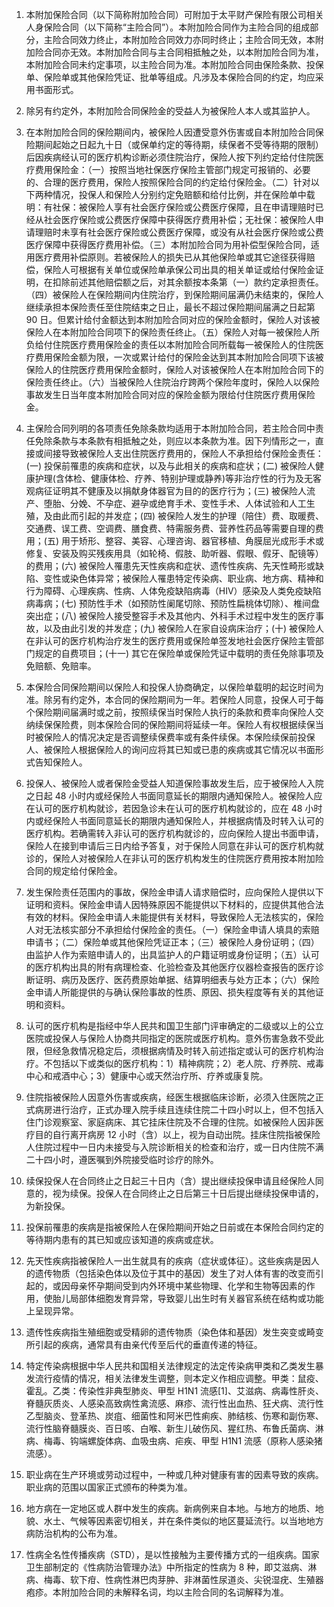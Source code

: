 1. 本附加保险合同（以下简称附加险合同）可附加于太平财产保险有限公司相关人身保险合同（以下简称“主险合同”）。本附加险合同作为主险合同的组成部分，主险合同效力终止，本附加险合同效力亦同时终止；主险合同无效，本附加险合同亦无效。本附加险合同与主合同相抵触之处，以本附加险合同为准，本附加险合同未约定事项，以主险合同为准。本附加险合同由保险条款、投保单、保险单或其他保险凭证、批单等组成。凡涉及本保险合同的约定，均应采用书面形式。

2. 除另有约定外，本附加险合同保险金的受益人为被保险人本人或其监护人。

3. 在本附加险合同的保险期间内，被保险人因遭受意外伤害或自本附加险合同保险期间起始之日起九十日（或保单约定的等待期，续保者不受等待期的限制）后因疾病经认可的医疗机构诊断必须住院治疗，保险人按下列约定给付住院医疗费用保险金：（一）按照当地社保医疗保险主管部门规定可报销的、必要的、合理的医疗费用，保险人按照保险合同的约定给付保险金。（二）针对以下两种情况，投保人和保险人分别约定免赔额和给付比例，并在保险单中载明：有社保：被保险人享有社会医疗保险或公费医疗保障，且在申请理赔时已经从社会医疗保险或公费医疗保障中获得医疗费用补偿；无社保：被保险人申请理赔时未享有社会医疗保险或公费医疗保障，或没有从社会医疗保险或公费医疗保障中获得医疗费用补偿。（三）本附加险合同为用补偿型保险合同，适用医疗费用补偿原则。若被保险人的损失已从其他保险单或其它途径获得赔偿，保险人可根据有关单位或保险单承保公司出具的相关单证或给付保险金证明，在扣除前述其他赔偿额之后，对其余额按本条第（一）款约定承担责任。（四）被保险人在保险期间内住院治疗，到保险期间届满仍未结束的，保险人继续承担本保险责任至住院结束之日止，最长不超过保险期间届满之日起第 90 日。但累计给付金额达到本附加险合同对应的保险金额时，保险人对该被保险人在本附加险合同项下的保险责任终止。（五）保险人对每一被保险人所负给付住院医疗费用保险金的责任以本附加险合同所载每一被保险人的住院医疗费用保险金额为限，一次或累计给付的保险金达到其本附加险合同项下该被保险人的住院医疗费用保险金额时，保险人对该被保险人在本附加险合同下的保险责任终止。（六）当被保险人住院治疗跨两个保险年度时，保险人以保险事故发生日当年度本附加险合同对应的保险金额为限给付住院医疗费用保险金。

4. 主保险合同列明的各项责任免除条款均适用于本附加险合同，若主险合同中责任免除条款与本条款有相抵触之处，则应以本条款为准。因下列情形之一，直接或间接导致被保险人支出住院医疗费用的，保险人不承担给付保险金责任：(一) 投保前罹患的疾病和症状，以及与此相关的疾病和症状；(二) 被保险人健康护理(含体检、健康体检、疗养、特别护理或静养)等非治疗性的行为及无客观病征证明其不健康及以捐献身体器官为目的的医疗行为；(三) 被保险人流产、堕胎、分娩、不孕症、避孕或绝育手术、变性手术、人体试验和人工生殖，及由此而引起的并发症；(四) 被保险人发生的护理（陪住）费、取暖费、交通费、误工费、空调费、膳食费、特需服务费、营养性药品等需要自理的费用；(五) 用于矫形、整容、美容、心理咨询、器官移植、角膜屈光成形手术或修复、安装及购买残疾用具（如轮椅、假肢、助听器、假眼、假牙、配镜等）的费用；(六) 被保险人罹患先天性疾病和症状、遗传性疾病、先天性畸形或缺陷、变性或染色体异常；被保险人罹患特定传染病、职业病、地方病、精神和行为障碍、心理疾病、性病、人体免疫缺陷病毒（HIV）感染及人类免疫缺陷病毒病；(七) 预防性手术（如预防性阑尾切除、预防性扁桃体切除）、椎间盘突出症；(八) 被保险人接受整容手术及其他内、外科手术过程中发生的医疗事故，以及由此引发的并发症；(九) 被保险人在家自设病床治疗；(十) 被保险人在非认可的医疗机构治疗发生的医疗费用或保险单签发地社会医疗保险主管部门规定的自费项目；(十一) 其它在保险单或保险凭证中载明的责任免除事项及免赔额、免赔率。

5. 本保险合同保险期间以保险人和投保人协商确定，以保险单载明的起讫时间为准。除另有约定外，本合同的保险期间为一年。若保险人同意，投保人可于每个保险期间届满时或之前，按照续保当时保险人执行的条款和费率向保险人交纳续保保险费，则本保险合同的保险期间将延续一年。保险人有权根据续保当时被保险人的情况决定是否调整续保费率或有条件续保。本保险续保前投保人、被保险人根据保险人的询问应将其已知或已患的疾病或其它情况以书面形式告知保险人。

6. 投保人、被保险人或者保险金受益人知道保险事故发生后，应于被保险人入院之日起 48 小时内或经保险人书面同意延长的期限内通知保险人。被保险人应在认可的医疗机构就诊，若因急诊未在认可的医疗机构就诊的，应在 48 小时内或经保险人书面同意延长的期限内通知保险人，并根据病情及时转入认可的医疗机构。若确需转入非认可的医疗机构就诊的，应向保险人提出书面申请，保险人在接到申请后三日内给予答复，对于保险人同意在非认可的医疗机构就诊的，保险人对被保险人在非认可的医疗机构发生的住院医疗费用按本附加险合同的规定给付保险金。

7. 发生保险责任范围内的事故，保险金申请人请求赔偿时，应向保险人提供以下证明和资料。保险金申请人因特殊原因不能提供以下材料的，应提供其他合法有效的材料。保险金申请人未能提供有关材料，导致保险人无法核实的，保险人对无法核实部分不承担给付保险金的责任。（一）保险金申请人填具的索赔申请书；（二）保险单或其他保险凭证正本；（三）被保险人身份证明；（四）由监护人作为索赔申请人的，出具监护人的户籍证明或身份证明；（五）认可的医疗机构出具的附有病理检查、化验检查及其他医疗仪器检查报告的医疗诊断证明、病历及医疗、医药费原始单据、结算明细表与处方正本；（六）保险金申请人所能提供的与确认保险事故的性质、原因、损失程度等有关的其他证明和资料。

1. 认可的医疗机构是指经中华人民共和国卫生部门评审确定的二级或以上的公立医院或投保人与保险人协商共同指定的医院或医疗机构。意外伤害急救不受此限，但经急救情况稳定后，须根据病情及时转入前述指定或认可的医疗机构治疗。不包括以下或类似的医疗机构：1）精神病院；2）老人院、疗养院、戒毒中心和戒酒中心；3）健康中心或天然治疗所、疗养或康复院。

2. 住院指被保险人因意外伤害或疾病，经医生根据临床诊断，必须入住医院之正式病房进行治疗，正式办理入院手续且连续住院二十四小时以上，但不包括入住门诊观察室、家庭病床、其它挂床住院及不合理的住院。如被保险人因非医疗目的自行离开病房 12 小时（含）以上，视为自动出院。挂床住院指被保险人住院过程中一日内未接受与入院诊断相关的检查和治疗，或一日内住院不满二十四小时，遵医嘱到外院接受临时诊疗的除外。

3. 续保投保人在合同终止之日起三十日内（含）提出继续投保申请且经保险人同意的，视为续保。投保人在合同终止之日后第三十日后提出继续投保申请的，为新投保。

4. 投保前罹患的疾病是指被保险人在保险期间开始之日前或在本保险合同约定的等待期内患有的其已知或应该知道的疾病或症状。

5. 先天性疾病指被保险人一出生就具有的疾病（症状或体征）。这些疾病是因人的遗传物质（包括染色体以及位于其中的基因）发生了对人体有害的改变而引起的，或因母亲怀孕期间受到内外环境中某些物理、化学和生物等因素的作用，使胎儿局部体细胞发育异常，导致婴儿出生时有关器官系统在结构或功能上呈现异常。

6. 遗传性疾病指生殖细胞或受精卵的遗传物质（染色体和基因）发生突变或畸变所引起的疾病，通常具有由亲代传至后代的垂直传递的特征。

7. 特定传染病根据中华人民共和国相关法律规定的法定传染病甲类和乙类发生暴发流行疫情的情况，相关法律发生调整，则本定义作相应调整。甲类：鼠疫、霍乱。乙类：传染性非典型肺炎、甲型 H1N1 流感[1]、艾滋病、病毒性肝炎、脊髓灰质炎、人感染高致病性禽流感、麻疹、流行性出血热、狂犬病、流行性乙型脑炎、登革热、炭疽、细菌性和阿米巴性痢疾、肺结核、伤寒和副伤寒、流行性脑脊髓膜炎、百日咳、白喉、新生儿破伤风、猩红热、布鲁氏菌病、淋病、梅毒、钩端螺旋体病、血吸虫病、疟疾、甲型 H1N1 流感（原称人感染猪流感）。

8. 职业病在生产环境或劳动过程中，一种或几种对健康有害的因素导致的疾病。职业病的范围以国家正式颁布的种类为准。

9. 地方病在一定地区或人群中发生的疾病。新病例来自本地。与地方的地质、地貌、水土、气候等因素密切相关，并在条件类似的地区蔓延流行。以当地地方病防治机构的公布为准。

10. 性病全名性传播疾病（STD），是以性接触为主要传播方式的一组疾病。国家卫生部制定的《性病防治管理办法》中所指定的性病为 8 种，即艾滋病、淋病、梅毒、软下疳、性病性淋巴肉芽肿、非淋菌性尿道炎、尖锐湿疣、生殖器疱疹。本附加险合同的未解释名词，均以主险合同的名词解释为准。